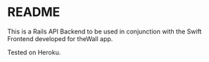 # README

This is a Rails API Backend to be used in conjunction with the Swift Frontend developed for theWall app.

Tested on Heroku.
